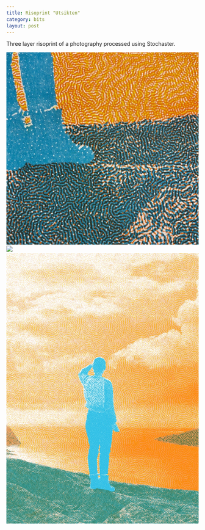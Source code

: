```yaml
---
title: Risoprint "Utsikten"
category: bits
layout: post
---
```


Three layer risoprint of a photography processed using Stochaster. 

![Physical format](/assets/img/utsikten1.jpg)
<img src="{{site.baseurl}}/assets/img/utsikten1.jpg">
![Physical format](/assets/img/utsikten2.jpg)